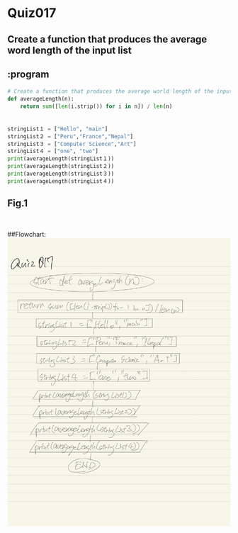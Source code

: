 # Quiz017

## Create a function that produces the average word length of the input list

## :program
```.py
# Create a function that produces the average world length of the input list
def averageLength(n):
    return sum([len(i.strip()) for i in n]) / len(n)


stringList１ = ["Hello", "main"]
stringList２ = ["Peru","France","Nepal"]
stringList３ = ["Computer Science","Art"]
stringList４ = ["one", "two"]
print(averageLength(stringList１))
print(averageLength(stringList２))
print(averageLength(stringList３))
print(averageLength(stringList４))

```

## Fig.1
![]()

##Flowchart:
![](quiz017_flow.JPG)
